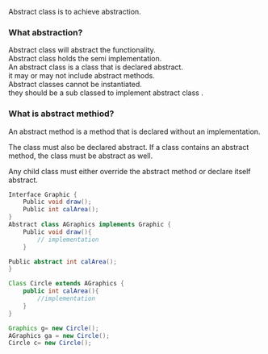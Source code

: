 Abstract class is to achieve abstraction.

### What abstraction?
Abstract class will abstract the functionality.  
Abstract class holds the semi implementation.  
An abstract class is a class that is declared abstract.  
it may or may not include abstract methods.  
Abstract classes cannot be instantiated.  
they should be a sub classed to implement abstract class .  

### What is abstract methiod? 

An abstract method is a method that is declared without an implementation.

The class must also be declared abstract. If a class contains an abstract method, the class must be abstract as well.

Any child class must either override the abstract method or declare itself abstract.

```java
Interface Graphic {
 	Public void draw();
	Public int calArea();
}
Abstract class AGraphics implements Graphic {
	Public void draw(){
		// implementation 
	}

Public abstract int calArea();
}

Class Circle extends AGraphics {
	public int calArea(){
		//implementation 
	}
}

Graphics g= new Circle();
AGraphics ga = new Circle();
Circle c= new Circle(); 

```

